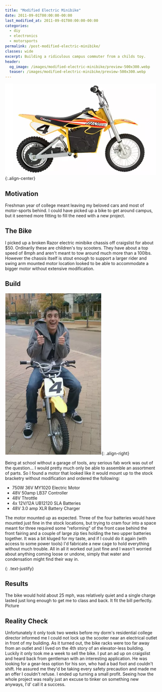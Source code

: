```yaml
---
title: "Modified Electric Minibike"
date: 2011-09-01T00:00:00-00:00
last_modified_at: 2011-09-01T00:00:00-00:00
categories:
  - diy
  - electronics
  - motorsports
permalink: /post-modified-electric-minibike/
classes: wide
excerpt: Building a ridiculous campus commuter from a childs toy.
header:
  og_image: /images/modified-electric-minibike/preview-500x300.webp
  teaser: /images/modified-electric-minibike/preview-500x300.webp
---
```


![preview](/images/modified-electric-minibike/preview-500x300.webp){:.align-center}

## Motivation

​Freshman year of college meant leaving my beloved cars and most of motor-sports behind. I could have picked up a bike to get around campus, but it seemed more fitting to fill the need with a new project.

## The Bike

I picked up a broken Razor electric minibike chassis off craigslist for about $50. Ordinarily these are children's toy scooters. They have about a top speed of 8mph and aren't meant to tow around much more than a 100lbs. However the chassis itself is stout enough to support a larger rider and swing arm mounted motor location looked to be able to accommodate a bigger motor without extensive modification.

## Build

![0](/images/modified-electric-minibike/0.webp){: .align-right}

Being at school without a garage of tools, any serious fab work was out of the question... I would pretty much only be able to assemble an assortment of parts. So I found a motor that looked like it would mount up to the stock bracketry without modification and ordered the following:

- 750W 36V MY1020 Electric Motor
- 48V 50amp LB37 Controller
- 48V Throttle
- 4x 12V/12A UB12120 SLA Batteries
- 48V 3.0 amp XLR Battery Charger

The motor mounted up as expected. Three of the four batteries would have mounted just fine in the stock locations, but trying to cram four into a space meant for three required some "reforming" of the front case behind the front fairing and a couple of large zip ties holding the two upper batteries together. It was a bit kluged for my taste, and if I could do it again (with access to some power tools) I'd fabricate a new cage to hold everything without much trouble. All in all it worked out just fine and I wasn't worried about anything coming loose or undone, simply that water and condensation might find their way in.

{: .text-justify}

## Results

​The bike would hold about 25 mph, was relatively quiet and a single charge lasted just long enough to get me to class and back. It fit the bill perfectly.
Picture

## Reality Check

​Unfortunately it only took two weeks before my dorm's residential college director informed me I could not lock up the scooter near an electrical outlet in front of my building. As it turned out, the bike racks were too far away from an outlet and I lived on the 4th story of an elevator-less building. Luckily it only took me a week to sell the bike. I put an ad up on craigslist and heard back from gentleman with an interesting application. He was looking for a gear-less option for his son, who had a bad foot and couldn't shift. He assured me they'd be taking every safety precaution and made me an offer I couldn't refuse. I ended up turning a small profit. Seeing how the whole project was really just an excuse to tinker on something new anyways, I'd' call it a success.